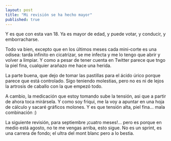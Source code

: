```yaml
---
layout: post
title: "Mi revisión se ha hecho mayor"
published: true
---
```


Y es que con esta van 18. Ya es mayor de edad, y puede votar, y conducir, y emborracharse.

Todo va bien, excepto que en los últimos meses cada mini-corte es una odisea: tarda infinito en cicatrizar, se me infecta y me lo tengo que abrir y volver a limpiar. Y como a pesar de tener cuenta en Twitter parece que tngo la piel fina, cualquier arañazo me hace una herida.

La parte buena, que dejo de tomar las pastillas para  el ácido úrico porque parece que está controlado. Sigo teniendo molestias, pero no es ni de lejos la artrosis de caballo con la que empezó todo.

A cambio, la medicación que estoy tomando sube la tensión, asi que a partir de ahora toca mirársela. Y como soy friqui, me la voy a apuntar en una hoja de cálculo y sacaré gráficos molones. Y es que tensión alta, piel fina... mala combinación :)

La siguiente revisión, para septiembre ¡cuatro meses!... pero es porque en medio está agosto, no te me vengas arriba, esto sigue. No es un sprint, es una carrera de fondo; el ultra del mont blanc pero a lo bestia.
